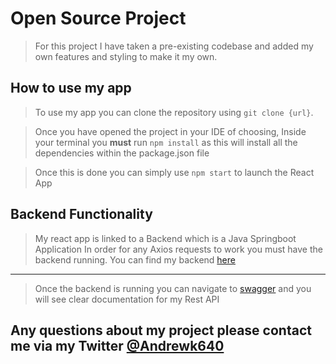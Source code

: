 # Open Source Project

> For this project I have taken a pre-existing codebase and added my own features and styling to make it my own.

## How to use my app

> To use my app you can clone the repository using `git clone {url}`.

> Once you have opened the project in your IDE of choosing, Inside your terminal you **must** run `npm install` as this will install all the dependencies within the package.json file

> Once this is done you can simply use `npm start` to launch the React App

## Backend Functionality
> My react app is linked to a Backend which is a Java Springboot Application
> In order for any Axios requests to work you must have the backend running. You can find my backend [here](https://github.com/AndykingSkywalker/OpenSourceBE)

---

> Once the backend is running you can navigate to [swagger](localhost:8088/swagger-ui/index.html) and you will see clear documentation for my Rest API

## Any questions about my project please contact me via my Twitter [@Andrewk640](https://twitter.com/andrewk640)
